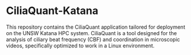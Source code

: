 # CiliaQuant-Katana
This repository contains the CiliaQuant application tailored for deployment on the UNSW Katana HPC system. CiliaQuant is a tool designed for the analysis of ciliary beat frequency (CBF) and coordination in microscopic videos, specifically optimized to work in a Linux environment.

